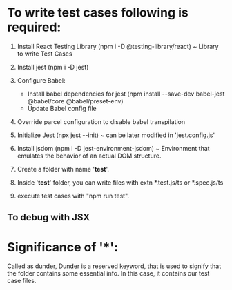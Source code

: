 # To write test cases following is required:

 1. Install React Testing Library (npm i -D @testing-library/react) ~ Library to write Test Cases

 2. Install jest (npm i -D jest)
 3. Configure Babel:
    - Install babel dependencies for jest (npm install --save-dev babel-jest @babel/core @babel/preset-env)
    - Update Babel config file
 4. Override parcel configuration to disable babel transpilation
 5. Initialize Jest (npx jest --init) ~ can be later modified in 'jest.config.js'
 6. Install jsdom (npm i -D jest-environment-jsdom) ~ Environment that emulates the behavior of an actual DOM structure.
 7. Create a folder with name '__test__'.
 8. Inside '__test__' folder, you can write files with extn *.test.js/ts or *.spec.js/ts
 9. execute test cases with "npm run test".


 ## To debug with JSX

# Significance of '__*__':

 Called as dunder, Dunder is a reserved keyword, that is used to signify that the folder contains some essential info. In this case, it contains our test case files. 